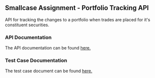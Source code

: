 ## Smallcase Assignment - Portfolio Tracking API

API for tracking the changes to a portfolio when trades are placed for it's constituent securities.

### API Documentation

The API documentation can be found [here.](https://docs.google.com/document/d/1Vbbh1J1HBogA-C2_kIV813wl0jEqyRLO2Vg6hQgwi9I/edit?usp=sharing)

### Test Case Documentation

The test case document can be found [here.](https://docs.google.com/spreadsheets/d/1qdoy3yOduhPw6p-VFps2e_MlOqwl_9GB3LzuDeuBM9Y/edit?usp=sharing)
